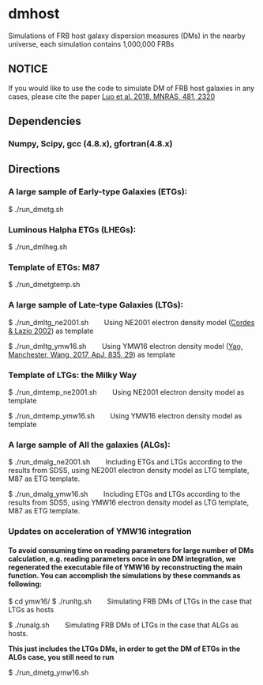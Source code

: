 # dmhost

Simulations of FRB host galaxy dispersion measures (DMs) in the nearby universe, each simulation contains 1,000,000 FRBs

## NOTICE

If you would like to use the code to simulate DM of FRB host galaxies in any cases, please cite the paper [Luo et al. 2018, MNRAS, 481, 2320](http://adsabs.harvard.edu/abs/2018MNRAS.481.2320L)

## Dependencies
### Numpy, Scipy, gcc (4.8.x), gfortran(4.8.x)


## Directions
### A large sample of Early-type Galaxies (ETGs):

$ ./run_dmetg.sh

### Luminous Halpha ETGs (LHEGs):

$ ./run_dmlheg.sh

### Template of ETGs: M87

$ ./run_dmetgtemp.sh

### A large sample of Late-type Galaxies (LTGs):

$ ./run_dmltg_ne2001.sh  &nbsp;&nbsp;&nbsp;&nbsp;&nbsp;&nbsp;   Using NE2001 electron density model ([Cordes & Lazio 2002](http://adsabs.harvard.edu/cgi-bin/bib_query?arXiv:astro-ph/0207156)) as template

$ ./run_dmltg_ymw16.sh  &nbsp;&nbsp;&nbsp;&nbsp;&nbsp;&nbsp;   Using YMW16 electron density model ([Yao, Manchester, Wang, 2017, ApJ, 835, 29](http://adsabs.harvard.edu/abs/2017ApJ...835...29Y)) as template

### Template of LTGs: the Milky Way

$ ./run_dmtemp_ne2001.sh &nbsp;&nbsp;&nbsp;&nbsp;&nbsp;&nbsp;  Using NE2001 electron density model as template

$ ./run_dmtemp_ymw16.sh &nbsp;&nbsp;&nbsp;&nbsp;&nbsp;&nbsp;  Using YMW16 electron density model as template

### A large sample of All the galaxies (ALGs):

$ ./run_dmalg_ne2001.sh  &nbsp;&nbsp;&nbsp;&nbsp;&nbsp;&nbsp; Including ETGs and LTGs according to the results from SDSS, using NE2001 electron density model as LTG template, M87 as ETG template. 

$ ./run_dmalg_ymw16.sh  &nbsp;&nbsp;&nbsp;&nbsp;&nbsp;&nbsp; Including ETGs and LTGs according to the results from SDSS, using YMW16 electron density model as LTG template, M87 as ETG template. 

### Updates on acceleration of YMW16 integration

#### To avoid consuming time on reading parameters for large number of DMs calculation, e.g. reading parameters once in one DM integration, we regenerated the executable file of YMW16 by reconstructing the main function. You can accomplish the simulations by these commands as following:

$ cd ymw16/
$ ./runltg.sh   &nbsp;&nbsp;&nbsp;&nbsp;&nbsp;&nbsp;       Simulating FRB DMs of LTGs in the case that LTGs as hosts

$ ./runalg.sh   &nbsp;&nbsp;&nbsp;&nbsp;&nbsp;&nbsp;       Simulating FRB DMs of LTGs in the case that ALGs as hosts.

**This just includes the LTGs DMs, in order to get the DM of ETGs in the ALGs case, you still need to run**

$ ./run_dmetg_ymw16.sh
